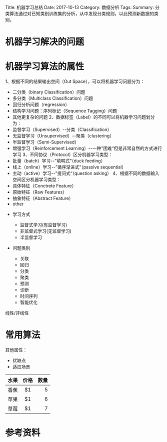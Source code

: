 Title: 机器学习总结
Date: 2017-10-13
Category: 数据分析
Tags:
Summary: 分类算法通过对已知类别训练集的分析，从中发现分类规则，以此预测新数据的类别。

# 机器学习解决的问题

# 机器学习算法的属性

 1、根据不同的结果输出空间（Out Space），可以将机器学习问题分为：
* 二分类（binary Classification）问题
* 多分类（Multiclass Classification）问题
* 回归分析问题（regression）
* 结构学习问题：序列标记（Sequence Tagging）问题
* 其他更复杂的问题
   2、数据标签（Label）的不同可以将机器学习问题划分为：
* 监督学习（Supervised）--分类（Classification）
* 无监督学习（Unsupervised）--聚类（clustering）
* 半监督学习（Semi-Supervised）
* 增强学习（Reinforcement Learning）--一种”困难“但是非常自然的方式进行学习
    3、不同协议（Protocol）区分机器学习类型：
* 批量（batch）学习--”填鸭式“（duck feeding）
* 线上（online）学习--”循序渐进式“（passive sequential）
* 主动（active）学习--”提问式“（question asking）
    4、根据不同的数据输入空间区分机器学习类型：
* 具体特征（Conctrete Feature）
* 原始特征（Raw Features）
* 抽象特征（Abstract Feature）
* other






- 学习方式

  + 监督式学习(有监督学习)
  + 非监督式学习(无监督学习)
  + 半监督学习


- 问题类别
  + 关联
  + 回归
  + 分类
  + 聚类
  + 预测
  + 诊断
  + 时间序列
  + 智能优化


线性/非线性



# 常用算法
其他属性：

- 优缺点
- 适应场景





|水果|价格|数量|
|:-|:-:|-:|
|香蕉|$1|5|
|苹果|$1|6|
|草莓|$1|7|


# 参考资料

[1]: http://blog.csdn.net/jasonding1354/article/details/41720303 "机器学习算法的分类, Jason Ding, CSDN"
[2]: http://www.cnblogs.com/zhangchaoyang/archive/2012/08/28/2660929.html "机器学习问题方法总结, Orisun, 博客园"
